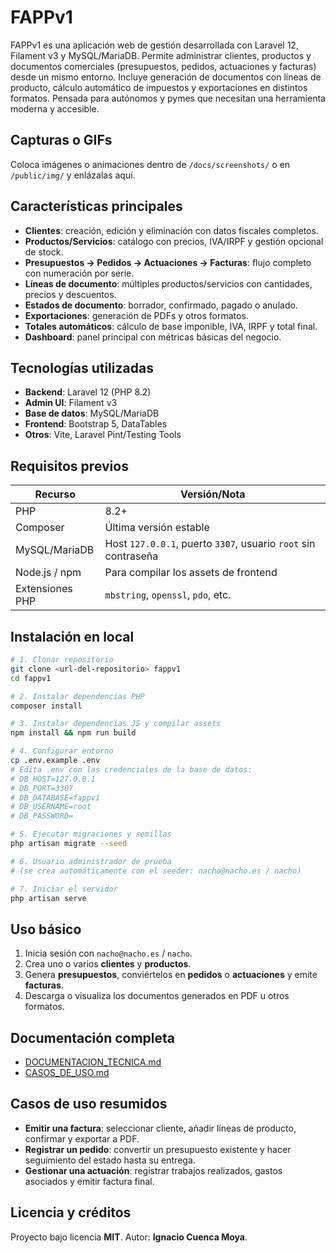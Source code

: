 # FAPPv1

FAPPv1 es una aplicación web de gestión desarrollada con Laravel 12, Filament v3 y MySQL/MariaDB.
Permite administrar clientes, productos y documentos comerciales (presupuestos, pedidos, actuaciones y facturas) desde un mismo entorno.
Incluye generación de documentos con líneas de producto, cálculo automático de impuestos y exportaciones en distintos formatos.
Pensada para autónomos y pymes que necesitan una herramienta moderna y accesible.

## Capturas o GIFs

Coloca imágenes o animaciones dentro de `/docs/screenshots/` o en `/public/img/` y enlázalas aquí.

## Características principales

- **Clientes**: creación, edición y eliminación con datos fiscales completos.
- **Productos/Servicios**: catálogo con precios, IVA/IRPF y gestión opcional de stock.
- **Presupuestos → Pedidos → Actuaciones → Facturas**: flujo completo con numeración por serie.
- **Líneas de documento**: múltiples productos/servicios con cantidades, precios y descuentos.
- **Estados de documento**: borrador, confirmado, pagado o anulado.
- **Exportaciones**: generación de PDFs y otros formatos.
- **Totales automáticos**: cálculo de base imponible, IVA, IRPF y total final.
- **Dashboard**: panel principal con métricas básicas del negocio.

## Tecnologías utilizadas

- **Backend**: Laravel 12 (PHP 8.2)
- **Admin UI**: Filament v3
- **Base de datos**: MySQL/MariaDB
- **Frontend**: Bootstrap 5, DataTables
- **Otros**: Vite, Laravel Pint/Testing Tools

## Requisitos previos

| Recurso       | Versión/Nota                                      |
|---------------|---------------------------------------------------|
| PHP           | 8.2+                                              |
| Composer      | Última versión estable                            |
| MySQL/MariaDB | Host `127.0.0.1`, puerto `3307`, usuario `root` sin contraseña |
| Node.js / npm | Para compilar los assets de frontend               |
| Extensiones PHP | `mbstring`, `openssl`, `pdo`, etc.             |

## Instalación en local

```bash
# 1. Clonar repositorio
git clone <url-del-repositorio> fappv1
cd fappv1

# 2. Instalar dependencias PHP
composer install

# 3. Instalar dependencias JS y compilar assets
npm install && npm run build

# 4. Configurar entorno
cp .env.example .env
# Edita .env con las credenciales de la base de datos:
# DB_HOST=127.0.0.1
# DB_PORT=3307
# DB_DATABASE=fappv1
# DB_USERNAME=root
# DB_PASSWORD=

# 5. Ejecutar migraciones y semillas
php artisan migrate --seed

# 6. Usuario administrador de prueba
# (se crea automáticamente con el seeder: nacho@nacho.es / nacho)

# 7. Iniciar el servidor
php artisan serve
```

## Uso básico

1. Inicia sesión con `nacho@nacho.es` / `nacho`.
2. Crea uno o varios **clientes** y **productos**.
3. Genera **presupuestos**, conviértelos en **pedidos** o **actuaciones** y emite **facturas**.
4. Descarga o visualiza los documentos generados en PDF u otros formatos.

## Documentación completa

- [DOCUMENTACION_TECNICA.md](DOCUMENTACION_TECNICA.md)
- [CASOS_DE_USO.md](CASOS_DE_USO.md)

## Casos de uso resumidos

- **Emitir una factura**: seleccionar cliente, añadir líneas de producto, confirmar y exportar a PDF.
- **Registrar un pedido**: convertir un presupuesto existente y hacer seguimiento del estado hasta su entrega.
- **Gestionar una actuación**: registrar trabajos realizados, gastos asociados y emitir factura final.

## Licencia y créditos

Proyecto bajo licencia **MIT**.
Autor: **Ignacio Cuenca Moya**.
